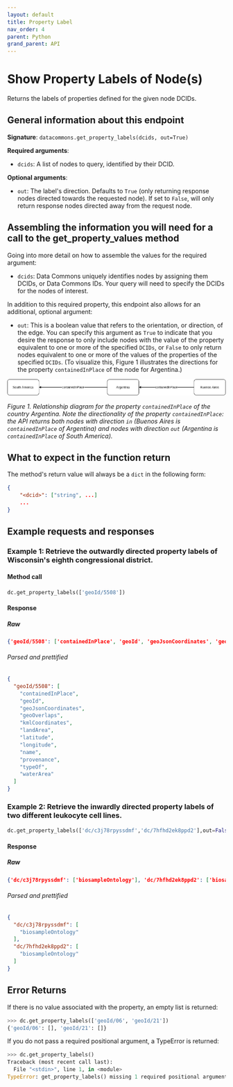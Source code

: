 ```yaml
---
layout: default
title: Property Label
nav_order: 4
parent: Python
grand_parent: API
---
```


# Show Property Labels of Node(s)

Returns the labels of properties defined for the given node DCIDs.

## General information about this endpoint

**Signature**: `datacommons.get_property_labels(dcids, out=True)`

**Required arguments**:

*   `dcids`: A list of nodes to query, identified by their DCID.

**Optional arguments**:

*   `out`: The label's direction. Defaults to `True` (only returning response nodes directed towards the requested node). If set to `False`, will only return response nodes directed away from the request node.

## Assembling the information you will need for a call to the get_property_values method

Going into more detail on how to assemble the values for the required argument:

 - `dcids`: Data Commons uniquely identifies nodes by assigning them DCIDs, or Data Commons IDs. Your query will need to specify the DCIDs for the nodes of interest.

In addition to this required property, this endpoint also allows for an additional, optional argument:

  - `out`: This is a boolean value that refers to the orientation, or direction, of the edge. You can specify this argument as `True` to indicate that you desire the response to only include nodes with the value of the property equivalent to one or more of the specified `DCIDs`, or `False` to only return nodes equivalent to one or more of the values of the properties of the specified `DCIDs`. (To visualize this, Figure 1 illustrates the directions for the property `containedInPlace` of the node for Argentina.)

![](/assets/images/rest/property_value_direction_example.png)

*Figure 1. Relationship diagram for the property `containedInPlace` of the country Argentina. Note the directionality of the property `containedInPlace`: the API returns both nodes with direction `in` (Buenos Aires is `containedInPlace` of Argentina) and nodes with direction `out` (Argentina is `containedInPlace` of South America).*

## What to expect in the function return

The method's return value will always be a `dict` in the following form:

```json
{
    "<dcid>": ["string", ...]
    ...
}
```

## Example requests and responses

### Example 1: Retrieve the outwardly directed property labels of Wisconsin's eighth congressional district.

#### Method call

```python
dc.get_property_labels(['geoId/5508'])
```

#### Response

##### Raw

```json
{'geoId/5508': ['containedInPlace', 'geoId', 'geoJsonCoordinates', 'geoOverlaps', 'kmlCoordinates', 'landArea', 'latitude', 'longitude', 'name', 'provenance', 'typeOf', 'waterArea']}
```

###### Parsed and prettified

```json
{
  "geoId/5508": [
    "containedInPlace",
    "geoId",
    "geoJsonCoordinates",
    "geoOverlaps",
    "kmlCoordinates",
    "landArea",
    "latitude",
    "longitude",
    "name",
    "provenance",
    "typeOf",
    "waterArea"
  ]
}
```

### Example 2: Retrieve the inwardly directed property labels of two different leukocyte cell lines.

```python
dc.get_property_labels(['dc/c3j78rpyssdmf','dc/7hfhd2ek8ppd2'],out=False)
```

#### Response

##### Raw

```json
{'dc/c3j78rpyssdmf': ['biosampleOntology'], 'dc/7hfhd2ek8ppd2': ['biosampleOntology']}
```

###### Parsed and prettified

```json
{
  "dc/c3j78rpyssdmf": [
    "biosampleOntology"
  ],
  "dc/7hfhd2ek8ppd2": [
    "biosampleOntology"
  ]
}
```

## Error Returns

If there is no value associated with the property, an empty list is returned:

```python
>>> dc.get_property_labels(['geoId/06', 'geoId/21'])
{'geoId/06': [], 'geoId/21': []}
```

If you do not pass a required positional argument, a TypeError is returned:

```python
>>> dc.get_property_labels()
Traceback (most recent call last):
  File "<stdin>", line 1, in <module>
TypeError: get_property_labels() missing 1 required positional argument: 'dcids'
```
